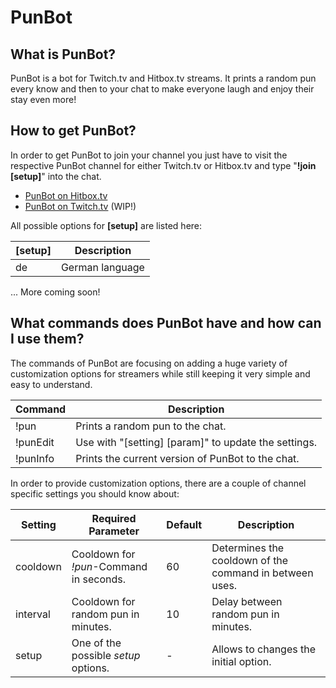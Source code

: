 # PunBot
## What is PunBot?
PunBot is a bot for Twitch.tv and Hitbox.tv streams. It prints a random pun every know and then to your chat to make everyone laugh and enjoy their stay even more!

## How to get PunBot?
In order to get PunBot to join your channel you just have to visit the respective PunBot channel for either Twitch.tv or Hitbox.tv and type "<b>!join [setup]</b>" into the chat.

- <a href="http://hitbox.tv/ThePunBot">PunBot on Hitbox.tv</a>
- <a href="http://twitch.tv/ThePunBot">PunBot on Twitch.tv</a> (WIP!)

All possible options for <b>[setup]</b> are listed here:

[setup]   |Description
----------|-------------
de        |German language
... More coming soon!

## What commands does PunBot have and how can I use them?

The commands of PunBot are focusing on adding a huge variety of customization options for streamers while still keeping it very simple and easy to understand.

Command   |Description
----------|-------------
!pun      |Prints a random pun to the chat.
!punEdit  |Use with "[setting] [param]" to update the settings.
!punInfo  |Prints the current version of PunBot to the chat.

In order to provide customization options, there are a couple of channel specific settings you should know about:

Setting   |Required Parameter|Default|Description
----------|------------------|-------|------------
cooldown  |Cooldown for <i>!pun</i>-Command in seconds.|60|Determines the cooldown of the command in between uses.
interval  |Cooldown for random pun in minutes.         |10|Delay between random pun in minutes.
setup     |One of the possible <i>setup</i> options.   |- |Allows to changes the initial option.
